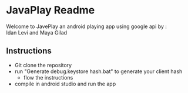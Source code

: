 # JavaPlay Readme
Welcome to JavePlay an android playing app using google api by :  
Idan Levi and Maya Gilad

## Instructions
  - Git clone the repository
  - run "Generate debug.keystore hash.bat" to generate your client hash
    - flow the instructions
  - compile in android studio and run the app
